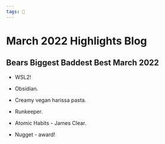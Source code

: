 ```yaml
---
tags: 📰
---
```


# March 2022 Highlights Blog

## Bears Biggest Baddest Best March 2022

- WSL2!
- Obsidian.
- Creamy vegan harissa pasta.
- Runkeeper.
- Atomic Habits - James Clear.

- Nugget - award!